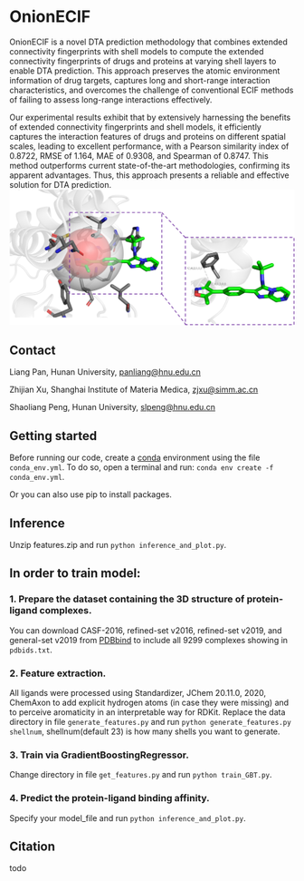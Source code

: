 # OnionECIF

OnionECIF is a novel DTA prediction methodology that combines extended connectivity fingerprints with shell models to compute the extended connectivity fingerprints of drugs and proteins at varying shell layers to enable DTA prediction. This approach preserves the atomic environment information of drug targets, captures long and short-range interaction characteristics, and overcomes the challenge of conventional ECIF methods of failing to assess long-range interactions effectively. 

Our experimental results exhibit that by extensively harnessing the benefits of extended connectivity fingerprints and shell models, it efficiently captures the interaction features of drugs and proteins on different spatial scales, leading to excellent performance, with a Pearson similarity index of 0.8722, RMSE of 1.164, MAE of 0.9308, and Spearman of 0.8747. This method outperforms current state-of-the-art methodologies, confirming its apparent advantages. Thus, this approach presents a reliable and effective solution for DTA prediction.
![Architecture](./pic/Architecture.png)

## Contact

Liang Pan, Hunan University, panliang@hnu.edu.cn

Zhijian Xu, Shanghai Institute of Materia Medica, zjxu@simm.ac.cn

Shaoliang Peng, Hunan University, slpeng@hnu.edu.cn

## Getting started
Before running our code, create a [conda](https://conda.io/projects/conda/en/latest/user-guide/getting-started.html "Getting started with conda") environment using the file `conda_env.yml`. To do so, open a terminal and run: ```conda env create -f conda_env.yml```.

Or you can also use pip to install packages.

## Inference
Unzip features.zip and run ```python inference_and_plot.py```.

## In order to train model:

### 1. Prepare the dataset containing the 3D structure of protein-ligand complexes.

You can download CASF-2016, refined-set v2016, refined-set v2019, and general-set v2019 from [PDBbind](http://www.pdbbind.org.cn/ "PDBbind") to include all 9299 complexes showing in `pdbids.txt`.

### 2. Feature extraction.
All ligands were processed using Standardizer, JChem 20.11.0, 2020, ChemAxon to add explicit hydrogen atoms (in case they were missing) and to perceive aromaticity in an interpretable way for RDKit. Replace the data directory in file `generate_features.py` and run ```python generate_features.py shellnum```, shellnum(default 23) is how many shells you want to generate.

### 3. Train via GradientBoostingRegressor.
Change directory in file `get_features.py` and run ```python train_GBT.py```.

### 4. Predict the protein-ligand binding affinity.
Specify your model_file and run ```python inference_and_plot.py```.

## Citation
todo